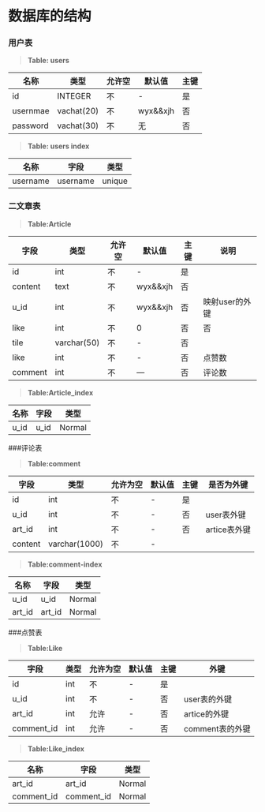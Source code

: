# 数据库的结构
### 用户表
> **Table: users**


  |名称|类型|允许空|默认值|主键|
  ----|----|-----|----|-----
  id | INTEGER | 不 | - | 是 
  usernmae|vachat(20) |不|wyx&&xjh| 否
   password| vachat(30)|不|无|否
   
   > **Table: users index**


   名称|字段|类型
  ----|-----|-----
  username|username|unique
  
  
  ### 二文章表
  > **Table:Article**
  
  字段|类型|允许空|默认值|主键|说明
  -----|-----|-----|----|----|----
  id|int|不|-|是|
  content|text|不|wyx&&xjh|否
  u_id|int|不|wyx&&xjh|否| 映射user的外键 
  like|int|不|0|否|否
  tile|varchar(50)|不|-|否
  like|int|不|-|否|点赞数
  comment|int|不|—|否|评论数
  
  >**Table:Article_index**
  
  名称|字段|类型
  -----|-----|-----
  u_id|u_id|Normal
  ###评论表
  > **Table:comment**
  
  字段|类型|允许为空|默认值|主键|是否为外键
  ----|----|-----|-----|-----|----
  id|int|不|-|是|
  u_id|int|不|-|否|user表外键
  art_id|int|不|-|否|artice表外键
  content|varchar(1000)|不|-
  
  >**Table:comment-index**
   
   名称|字段|类型
   -----|-----|-----
   u_id|u_id|Normal
   art_id|art_id|Normal
   
   
  
  
  ###点赞表
  >**Table:Like**
 
 字段|类型|允许为空|默认值|主键|外键
 ----|----|-----|------|-----|----
 id|int|不|-|是
 u_id|int|不|-|否|user表的外键
 art_id|int|允许|-|否|artice的外键
 comment_id|int|允许|-|否|comment表的外键
 
 
 >**Table:Like_index**
 
 名称|字段|类型
 ----|-----|---
 art_id|art_id|Normal
 comment_id|comment_id|Normal
 
  
  
  
  
  
